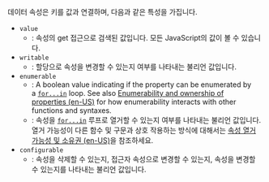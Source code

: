 데이터 속성은 키를 값과 연결하며, 다음과 같은 특성을 가집니다.
- `value`
    - : 속성의 get 접근으로 검색된 값입니다. 모든 JavaScript의 값이 볼 수 있습니다.
- `writable`
    - : 할당으로 속성을 변경할 수 있는지 여부를 나타내는 불리언 값입니다.
- `enumerable`
    - : A boolean value indicating if the property can be enumerated by a [`for...in`](https://developer.mozilla.org/ko/docs/Web/JavaScript/Reference/Statements/for...in) loop. See also [Enumerability and ownership of properties (en-US)](https://developer.mozilla.org/en-US/docs/Web/JavaScript/Enumerability_and_ownership_of_properties "Currently only available in English (US)") for how enumerability interacts with other functions and syntaxes.
    - : 속성을 [`for...in`](https://developer.mozilla.org/ko/docs/Web/JavaScript/Reference/Statements/for...in) 루프로 열거할 수 있는지 여부를 나타내는 불리언 값입니다. 열거 가능성이 다른 함수 및 구문과 상호 작용하는 방식에 대해서는 [속성 열거 가능성 및 소유권 (en-US)](https://developer.mozilla.org/en-US/docs/Web/JavaScript/Enumerability_and_ownership_of_properties "Currently only available in English (US)")을 참조하세요.
- `configurable`
    - : 속성을 삭제할 수 있는지, 접근자 속성으로 변경할 수 있는지, 속성을 변경할 수 있는지를 나타내는 불리언 값입니다.

